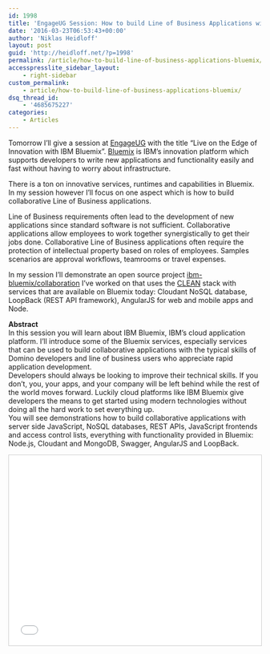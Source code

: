 ```yaml
---
id: 1998
title: 'EngageUG Session: How to build Line of Business Applications with Bluemix'
date: '2016-03-23T06:53:43+00:00'
author: 'Niklas Heidloff'
layout: post
guid: 'http://heidloff.net/?p=1998'
permalink: /article/how-to-build-line-of-business-applications-bluemix/
accesspresslite_sidebar_layout:
    - right-sidebar
custom_permalink:
    - article/how-to-build-line-of-business-applications-bluemix/
dsq_thread_id:
    - '4685675227'
categories:
    - Articles
---
```


Tomorrow I’ll give a session at [EngageUG](http://engage.ug/) with the title “Live on the Edge of Innovation with IBM Bluemix”. [Bluemix](https://bluemix.net) is IBM’s innovation platform which supports developers to write new applications and functionality easily and fast without having to worry about infrastructure.

There is a ton on innovative services, runtimes and capabilities in Bluemix. In my session however I’ll focus on one aspect which is how to build collaborative Line of Business applications.

Line of Business requirements often lead to the development of new applications since standard software is not sufficient. Collaborative applications allow employees to work together synergistically to get their jobs done. Collaborative Line of Business applications often require the protection of intellectual property based on roles of employees. Samples scenarios are approval workflows, teamrooms or travel expenses.

In my session I’ll demonstrate an open source project [ibm-bluemix/collaboration](https://github.com/IBM-Bluemix/collaboration) I’ve worked on that uses the [CLEAN](http://heidloff.net/article/introducing-clean-stack-javascript-everywhere) stack with services that are available on Bluemix today: Cloudant NoSQL database, LoopBack (REST API framework), AngularJS for web and mobile apps and Node.

**Abstract**  
In this session you will learn about IBM Bluemix, IBM’s cloud application platform. I’ll introduce some of the Bluemix services, especially services that can be used to build collaborative applications with the typical skills of Domino developers and line of business users who appreciate rapid application development.  
Developers should always be looking to improve their technical skills. If you don’t, you, your apps, and your company will be left behind while the rest of the world moves forward. Luckily cloud platforms like IBM Bluemix give developers the means to get started using modern technologies without doing all the hard work to set everything up.  
You will see demonstrations how to build collaborative applications with server side JavaScript, NoSQL databases, REST APIs, JavaScript frontends and access control lists, everything with functionality provided in Bluemix: Node.js, Cloudant and MongoDB, Swagger, AngularJS and LoopBack.

<iframe allowfullscreen="" frameborder="0" height="380" marginheight="0" marginwidth="0" scrolling="no" src="//www.slideshare.net/slideshow/embed_code/key/MIwWnCzqRGikVG" style="border:1px solid #CCC; border-width:1px; margin-bottom:5px; max-width: 100%;" width="595"></iframe>
